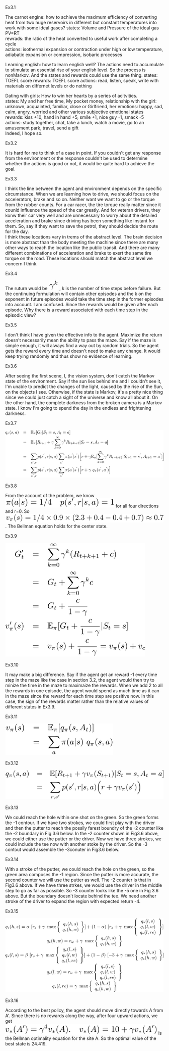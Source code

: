 Ex3.1

The carnot engine: how to achieve the maximum efficiency of converting heat from two huge reservoirs in different but constant temperatures into work with some ideal gases?
states: Volume and Pressure of the ideal gas PV=RT  
rewrads: the ratio of the heat converted to useful work after completing a cycle  
actions: isothermal expansion or contraction under high or low temperature, adiabatic expansion or compression, isobaric processes  

Learning english: how to learn english well? The actions need to accumulate to stimulate an essential rise of your english level. So the process is nonMarkov. And the states and rewards could use the same thing.
states: TOEFL score
rewards: TOEFL score
actions: read, listen, speak, write with materials on differnet levels or do nothing

Dating with girls: How to win her hearts by a series of acitvities.  
states: My and her free time, My pocket money, relationship with the girl: unknown, acquainted, familiar, close or Girlfriend, her emotions: happy, sad, calm, angry, worried and other various subjective emotional states  
rewards: kiss +10,  hand in hand +5, smile +1, nice guy -1, smack -5  
actions: study together, chat, take a lunch, watch a movie, go to an amusement park, travel, send a gift  
Indeed, I hope so.

Ex3.2

It is hard for me to think of a case in point. If you couldn't get any response from the environment or the response couldn't be used to determine whether the actions is good or not, it would be quite hard to achieve the goal.

Ex3.3

I think the line between the agent and environment depends on the specific circumstance. When we are learning how to drive, we should focus on the accelerators, brake and so on. Neither want we want to go or the torque from the rubber counts. For a car racer, the tire torque really matter since it counld influence the speed of the car greatly. And for veteran drivers, they konw their car very well and are unnecessary to worry about the detailed acceleration and brake since driving has been something like instant for them. So, say if they want to save the petrol, they should decide the route for the day.  
I think these locations vary in trems of the abstract level. The brain decision is more abstract than the body meeting the machine since there are many other ways to reach the location like the public transit. And there are many different combinations of acceleration and brake to exert the same tire torque on the road. These locations should match the abstract level we concern I think.

Ex3.4

The ruturn wuold be ![Ex3.4](Ex3.4.svg) , k is the number of time steps before failure. But the continuing formulation will contain other episodes and the k on the exponent in future episodes would take the time step in the former episodes into account. I am confused. Since the rewards would be given after each episode. Why there is a reward associated with each time step in the episodic view?   

Ex3.5

I don't think I have given the effective info to the agent. Maximize the return doesn't necessarily mean the ability to pass the maze. Say if the maze is simple enough, it will always find a way out by random trials. So the agent gets the reward every time and doesn't need to make any change. It would keep trying randomly and thus show no evidence of learning.

Ex3.6

After seeing the first scene, I, the vision system, don't catch the Markov state of the environment. Say if the sun lies behind me and I couldn't see it, I'm unable to predict the changes of the light, caused by the rise of the Sun, on the objects I see. Otherwise, if the state is Markov, it's a pretty nice thing since we could just catch a sight of the universe and know all about it. On the other hand, the complete darkness from the broken camera is a Markov state. I know I'm going to spend the day in the endless and frightening darkness. 

Ex3.7

![Ex3.7](Ex3.7.svg)

Ex3.8

From the account of the problem, we know ![3.8.1](Ex3.8.1.svg) for all four directions and r=0. So ![3.8.2](Ex3.8.2.svg). The Bellman equation holds for the center state.


Ex3.9

![Ex3.9](Ex3.9.svg)

Ex3.10

It may make a big difference. Say if the agent get an reward -1 every time step in the maze like the case in section 3.2, the agent would then try to minize the time in the maze to maximaize the rewards. When we add 2 to all the rewards in one episode, the agent would spend as much time as it can in the maze since the reward for each time step are positive now. In this case, the sign of the rewards matter rather than the relative values of different states in Ex3.9.

Ex3.11

![Ex3.11](Ex3.11.svg)

Ex3.12

![Ex3.12](Ex3.12.svg)

Ex3.13

We could reach the hole within one shot on the green. So the green forms the -1 contour. If we have two strokes, we could first play with the driver and then the putter to reach the possily farest boundry of the -2 counter like the -2 boundary in Fig 3.6 below. In the -2 counter shown in Fig3.6 above, we could either use the putter or the driver. Now we have three strokes, we could include the tee now with another stoke by the driver. So the -3 contout would assemble the -3conuter in Fig3.6 below.

Ex3.14

With a stroke of the putter, we could reach the hole on the green, so the green area composes the -1 region. Since the putter is more accurate, the second counter we will use the putter as well. The -2 counter is that in Fig3.6 above. If we have three strkes, we would use the driver in the middle step to go as far as possible. So -3 counter looks like the -5 one in Fig 3.6 above. But the boundary doesn't locate behind the tee. We need another stroke of the driver to expand the region with expected return -4.

Ex3.15

![Ex3.15](Ex3.15.svg)

Ex3.16

According to the best policy, the agent should move directly towards A from A'. Since there is no rewards along the way, after four upward actions, we get ![Ex3.16](Ex3.16.svg) is the Bellman optimality equation for the site A. So the optimal value of the best state is 24.419.
